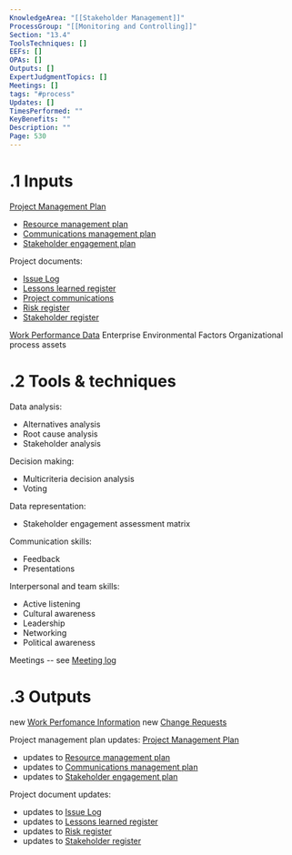 ```yaml
---
KnowledgeArea: "[[Stakeholder Management]]"
ProcessGroup: "[[Monitoring and Controlling]]"
Section: "13.4"
ToolsTechniques: []
EEFs: []
OPAs: []
Outputs: []
ExpertJudgmentTopics: []
Meetings: []
tags: "#process"
Updates: []
TimesPerformed: ""
KeyBenefits: ""
Description: ""
Page: 530
---
```

# .1 Inputs
[Project Management Plan](Project%20Management%20Plan.md)
* [Resource management plan](Resource%20management%20plan.md)
* [Communications management plan](Communications%20management%20plan.md)
* [Stakeholder engagement plan](Stakeholder%20engagement%20plan.md)

Project documents:
* [Issue Log](Issue%20Log.md)
* [Lessons learned register](Lessons%20learned%20register.md)
* [Project communications](Project%20communications.md)
* [Risk register](Risk%20register.md)
* [Stakeholder register](Stakeholder%20register.md)

[Work Performance Data](Work%20Performance%20Data.md)
Enterprise Environmental Factors
Organizational process assets

# .2 Tools & techniques
Data analysis:
* Alternatives analysis
* Root cause analysis
* Stakeholder analysis

Decision making:
* Multicriteria decision analysis
* Voting

Data representation:
* Stakeholder engagement assessment matrix

Communication skills:
* Feedback
* Presentations

Interpersonal and team skills:
* Active listening
* Cultural awareness
* Leadership
* Networking
* Political awareness

Meetings -- see [Meeting log](Meeting%20log.md)

# .3 Outputs
new [Work Perfomance Information](Work%20Perfomance%20Information.md)
new [Change Requests](Change%20Requests.md)

Project management plan updates: [Project Management Plan](Project%20Management%20Plan.md)
* updates to [Resource management plan](Resource%20management%20plan.md)
* updates to [Communications management plan](Communications%20management%20plan.md)
* updates to [Stakeholder engagement plan](Stakeholder%20engagement%20plan.md)

Project document updates:
* updates to [Issue Log](Issue%20Log.md)
* updates to [Lessons learned register](Lessons%20learned%20register.md)
* updates to [Risk register](Risk%20register.md)
* updates to [Stakeholder register](Stakeholder%20register.md)

